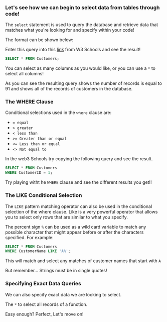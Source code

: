 ### Let's see how we can begin to select data from tables through code!

The `select` statement is used to query the database and retrieve data that matches what you're looking for and specify within your code!

The format can be shown below:

Enter this query into this [link](https://www.w3schools.com/sql/trysql.asp?filename=trysql_select_all) from W3 Schools and see the result!

```sql
SELECT * FROM Customers;
```

You can select as many columns as you would like, or you can use a `*` to select all columns!

As you can see the resulting query shows the number of records is equal to 91 and shows all of the records of customers in the database.

### The WHERE Clause

Conditional selections used in the `where` clause are:  

* `= equal`
* `> greater`
* `< less than`
* `>= Greater than or equal`
* `<= Less than or equal`
* `<> Not equal to`

In the web3 Schools try copying the following query and see the result.

```SQL
SELECT * FROM Customers
WHERE CustomerID = 1;
```  
Try playing witht he `WHERE` clause and see the different results you get!!

### The LIKE Conditional Selection

The `LIKE` pattern matching operator can also be used in the conditional selection of the where clause. Like is a very powerful operator that allows you to select only rows that are similar to what you specify.

The percent sign `%` can be used as a wild card variable to match any possible character that might appear before or after the characters specified. For example:

```SQL
SELECT * FROM Customers
WHERE CustomerName LIKE 'A%';
```

This will match and select any matches of customer names that start with `A`

But remember... Strings must be in single quotes!

### Specifying Exact Data Queries

We can also specify exact data we are looking to select.

The `*` to select all records of a function.


Easy enough? Perfect, Let's move on!

